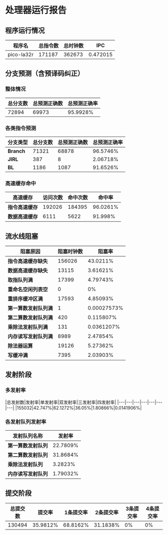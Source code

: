 # 处理器运行报告
## 程序运行情况
|程序名|总指令数|总时钟数|IPC|
|---|---|---|---|
|pico-la32r|171187|362673|0.472015|

## 分支预测（含预译码纠正）
### 整体情况
|总分支数|总预测正确数|总预测正确率|
|---|---|---|
|72894|69973|95.9928%|

### 各类指令预测
|分支类型|总分支数|总预测正确数|总预测正确率|
|---|---|---|---|
|**Branch**| 71321 | 68878 | 96.5746%|
|**JIRL**| 387 | 8 | 2.06718%|
|**BL**| 1186 | 1087 | 91.6526%|

### 高速缓存命中
|高速缓存|访问次数|命中次数|命中率|
|---|---|---|---|
|**指令高速缓存**| 192026 | 184395 | 96.0261%|
|**数据高速缓存**| 6111 | 5622 | 91.998%|
## 流水线阻塞
|阻塞原因|阻塞时钟数|阻塞率|
|---|---|---|
|**指令高速缓存缺失**| 156026 | 43.0211%|
|**数据高速缓存缺失**| 13115 | 3.61621%|
|**取指队列满**| 17399 | 4.79743%|
|**重命名空闲列表空**|0 | 0%|
|**重排序缓冲区满**|17593 | 4.85093%|
|**第一算数发射队列满**|1 | 0.00027573%|
|**第二算数发射队列满**|420 | 0.115807%|
|**乘除法发射队列满**|131 | 0.0361207%|
|**内存读写发射队列满**|8989 | 2.47854%|
|**除法器运算**|19126 | 5.27362%|
|**写缓冲满**|7395 | 2.03903%|

## 发射阶段
### 多发射率
|总发射数|发射率|单发射率|双发射率|三发射率|四发射率|
|---|---|---|---|---|---|---|
|155032|42.747%|62.1272%|36.05%|1.80866%|0.0141906%|

### 各发射队列发射率
|发射队列名称|发射率|
|---|---|
|**第一算数发射队列**|22.7809%|
|**第二算数发射队列**|31.8684%|
|**乘除法发射队列**|3.2823%|
|**内存读写发射队列**|1.79032%|

## 提交阶段
|总提交数|提交率|1条提交率|2条提交率|3条提交率|4条提交率|
|---|---|---|---|---|---|
|130494|35.9812%|68.8162%|31.1838%|0%|0%|

